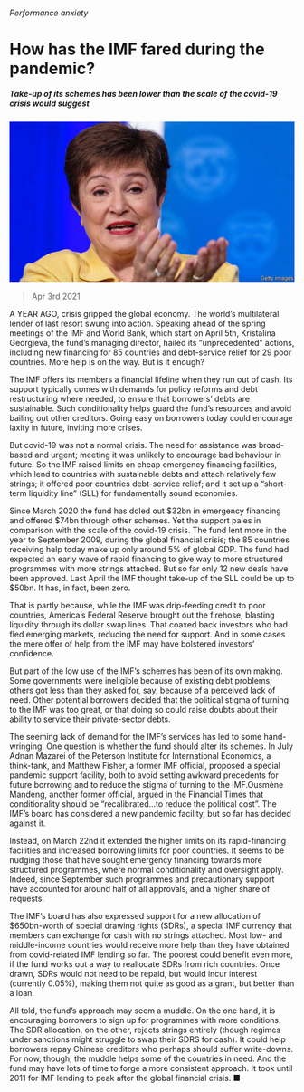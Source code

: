 ###### Performance anxiety

# How has the IMF fared during the pandemic? 

##### Take-up of its schemes has been lower than the scale of the covid-19 crisis would suggest 

![image](images/20210403_FNP002_0.jpg) 

> Apr 3rd 2021 

A YEAR AGO, crisis gripped the global economy. The world’s multilateral lender of last resort swung into action. Speaking ahead of the spring meetings of the IMF and World Bank, which start on April 5th, Kristalina Georgieva, the fund’s managing director, hailed its “unprecedented” actions, including new financing for 85 countries and debt-service relief for 29 poor countries. More help is on the way. But is it enough?

The IMF offers its members a financial lifeline when they run out of cash. Its support typically comes with demands for policy reforms and debt restructuring where needed, to ensure that borrowers’ debts are sustainable. Such conditionality helps guard the fund’s resources and avoid bailing out other creditors. Going easy on borrowers today could encourage laxity in future, inviting more crises.


But covid-19 was not a normal crisis. The need for assistance was broad-based and urgent; meeting it was unlikely to encourage bad behaviour in future. So the IMF raised limits on cheap emergency financing facilities, which lend to countries with sustainable debts and attach relatively few strings; it offered poor countries debt-service relief; and it set up a “short-term liquidity line” (SLL) for fundamentally sound economies.

Since March 2020 the fund has doled out $32bn in emergency financing and offered $74bn through other schemes. Yet the support pales in comparison with the scale of the covid-19 crisis. The fund lent more in the year to September 2009, during the global financial crisis; the 85 countries receiving help today make up only around 5% of global GDP. The fund had expected an early wave of rapid financing to give way to more structured programmes with more strings attached. But so far only 12 new deals have been approved. Last April the IMF thought take-up of the SLL could be up to $50bn. It has, in fact, been zero.

That is partly because, while the IMF was drip-feeding credit to poor countries, America’s Federal Reserve brought out the firehose, blasting liquidity through its dollar swap lines. That coaxed back investors who had fled emerging markets, reducing the need for support. And in some cases the mere offer of help from the IMF may have bolstered investors’ confidence.

But part of the low use of the IMF’s schemes has been of its own making. Some governments were ineligible because of existing debt problems; others got less than they asked for, say, because of a perceived lack of need. Other potential borrowers decided that the political stigma of turning to the IMF was too great, or that doing so could raise doubts about their ability to service their private-sector debts.

The seeming lack of demand for the IMF’s services has led to some hand-wringing. One question is whether the fund should alter its schemes. In July Adnan Mazarei of the Peterson Institute for International Economics, a think-tank, and Matthew Fisher, a former IMF official, proposed a special pandemic support facility, both to avoid setting awkward precedents for future borrowing and to reduce the stigma of turning to the IMF.Ousmène Mandeng, another former official, argued in the Financial Times that conditionality should be “recalibrated...to reduce the political cost”. The IMF’s board has considered a new pandemic facility, but so far has decided against it.

Instead, on March 22nd it extended the higher limits on its rapid-financing facilities and increased borrowing limits for poor countries. It seems to be nudging those that have sought emergency financing towards more structured programmes, where normal conditionality and oversight apply. Indeed, since September such programmes and precautionary support have accounted for around half of all approvals, and a higher share of requests.

The IMF’s board has also expressed support for a new allocation of $650bn-worth of special drawing rights (SDRs), a special IMF currency that members can exchange for cash with no strings attached. Most low- and middle-income countries would receive more help than they have obtained from covid-related IMF lending so far. The poorest could benefit even more, if the fund works out a way to reallocate SDRs from rich countries. Once drawn, SDRs would not need to be repaid, but would incur interest (currently 0.05%), making them not quite as good as a grant, but better than a loan.

All told, the fund’s approach may seem a muddle. On the one hand, it is encouraging borrowers to sign up for programmes with more conditions. The SDR allocation, on the other, rejects strings entirely (though regimes under sanctions might struggle to swap their SDRS for cash). It could help borrowers repay Chinese creditors who perhaps should suffer write-downs. For now, though, the muddle helps some of the countries in need. And the fund may have lots of time to forge a more consistent approach. It took until 2011 for IMF lending to peak after the global financial crisis. ■

